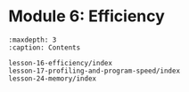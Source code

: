 # <i class="fas fa-layer-group"></i> Module 6: Efficiency

```{toctree}
:maxdepth: 3
:caption: Contents

lesson-16-efficiency/index
lesson-17-profiling-and-program-speed/index
lesson-24-memory/index
```
